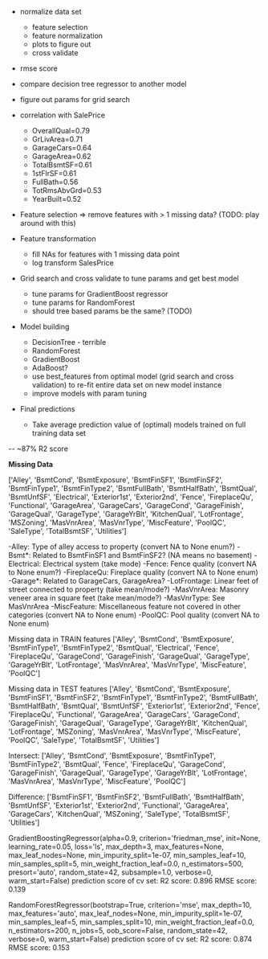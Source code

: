 * normalize data set
    * feature selection
    * feature normalization
    * plots to figure out
    * cross validate

* rmse score
* compare decision tree regressor to another model
* figure out params for grid search

* correlation with SalePrice
    * OverallQual=0.79
    * GrLivArea=0.71
    * GarageCars=0.64
    * GarageArea=0.62
    * TotalBsmtSF=0.61
    * 1stFlrSF=0.61
    * FullBath=0.56
    * TotRmsAbvGrd=0.53
    * YearBuilt=0.52

* Feature selection => remove features with > 1 missing data? (TODO: play around with this)

* Feature transformation 
    * fill NAs for features with 1 missing data point
    * log transform SalesPrice
    
* Grid search and cross validate to tune params and get best model
    * tune params for GradientBoost regressor
    * tune params for RandomForest
    * should tree based params be the same? (TODO)

* Model building
    * DecisionTree - terrible
    * RandomForest
    * GradientBoost
    * AdaBoost?
    * use best_features from optimal model (grid search and cross validation) to re-fit entire data set on new model instance
    * improve models with param tuning

* Final predictions
    * Take average prediction value of (optimal) models trained on full training data set

-- ~87% R2 score


**Missing Data** 

['Alley', 'BsmtCond', 'BsmtExposure', 'BsmtFinSF1', 'BsmtFinSF2', 'BsmtFinType1', 'BsmtFinType2', 'BsmtFullBath', 'BsmtHalfBath', 'BsmtQual', 'BsmtUnfSF', 'Electrical', 'Exterior1st', 'Exterior2nd', 'Fence', 'FireplaceQu', 'Functional', 'GarageArea', 'GarageCars', 'GarageCond', 'GarageFinish', 'GarageQual', 'GarageType', 'GarageYrBlt', 'KitchenQual', 'LotFrontage', 'MSZoning', 'MasVnrArea', 'MasVnrType', 'MiscFeature', 'PoolQC', 'SaleType', 'TotalBsmtSF', 'Utilities']

-Alley: Type of alley access to property (convert NA to None enum?)
-Bsmt*: Related to BsmtFinSF1 and BsmtFinSF2? (NA means no basement)
-Electrical: Electrical system (take mode)
-Fence: Fence quality (convert NA to None enum?)
-FireplaceQu: Fireplace quality (convert NA to None enum)
-Garage*: Related to GarageCars, GarageArea?
-LotFrontage: Linear feet of street connected to property (take mean/mode?)
-MasVnrArea: Masonry veneer area in square feet (take mean/mode?)
-MasVnrType: See MasVnrArea
-MiscFeature: Miscellaneous feature not covered in other categories (convert NA to None enum)
-PoolQC: Pool quality (convert NA to None enum)


Missing data in TRAIN features
['Alley', 'BsmtCond', 'BsmtExposure', 'BsmtFinType1', 'BsmtFinType2', 'BsmtQual', 'Electrical', 'Fence', 'FireplaceQu', 'GarageCond', 'GarageFinish', 'GarageQual', 'GarageType', 'GarageYrBlt', 'LotFrontage', 'MasVnrArea', 'MasVnrType', 'MiscFeature', 'PoolQC']

Missing data in TEST features
['Alley', 'BsmtCond', 'BsmtExposure', 'BsmtFinSF1', 'BsmtFinSF2', 'BsmtFinType1', 'BsmtFinType2', 'BsmtFullBath', 'BsmtHalfBath', 'BsmtQual', 'BsmtUnfSF', 'Exterior1st', 'Exterior2nd', 'Fence', 'FireplaceQu', 'Functional', 'GarageArea', 'GarageCars', 'GarageCond', 'GarageFinish', 'GarageQual', 'GarageType', 'GarageYrBlt', 'KitchenQual', 'LotFrontage', 'MSZoning', 'MasVnrArea', 'MasVnrType', 'MiscFeature', 'PoolQC', 'SaleType', 'TotalBsmtSF', 'Utilities']

Intersect:
['Alley', 'BsmtCond', 'BsmtExposure', 'BsmtFinType1', 'BsmtFinType2', 'BsmtQual', 'Fence', 'FireplaceQu', 'GarageCond', 'GarageFinish', 'GarageQual', 'GarageType', 'GarageYrBlt', 'LotFrontage', 'MasVnrArea', 'MasVnrType', 'MiscFeature', 'PoolQC']

Difference:
['BsmtFinSF1', 'BsmtFinSF2', 'BsmtFullBath', 'BsmtHalfBath', 'BsmtUnfSF', 'Exterior1st', 'Exterior2nd', 'Functional', 'GarageArea', 'GarageCars', 'KitchenQual', 'MSZoning', 'SaleType', 'TotalBsmtSF', 'Utilities']

GradientBoostingRegressor(alpha=0.9, criterion='friedman_mse', init=None,
             learning_rate=0.05, loss='ls', max_depth=3, max_features=None,
             max_leaf_nodes=None, min_impurity_split=1e-07,
             min_samples_leaf=10, min_samples_split=5,
             min_weight_fraction_leaf=0.0, n_estimators=500,
             presort='auto', random_state=42, subsample=1.0, verbose=0,
             warm_start=False)
prediction score of cv set:
R2 score: 0.896
RMSE score: 0.139


RandomForestRegressor(bootstrap=True, criterion='mse', max_depth=10,
           max_features='auto', max_leaf_nodes=None,
           min_impurity_split=1e-07, min_samples_leaf=5,
           min_samples_split=10, min_weight_fraction_leaf=0.0,
           n_estimators=200, n_jobs=5, oob_score=False, random_state=42,
           verbose=0, warm_start=False)
prediction score of cv set:
R2 score: 0.874
RMSE score: 0.153
